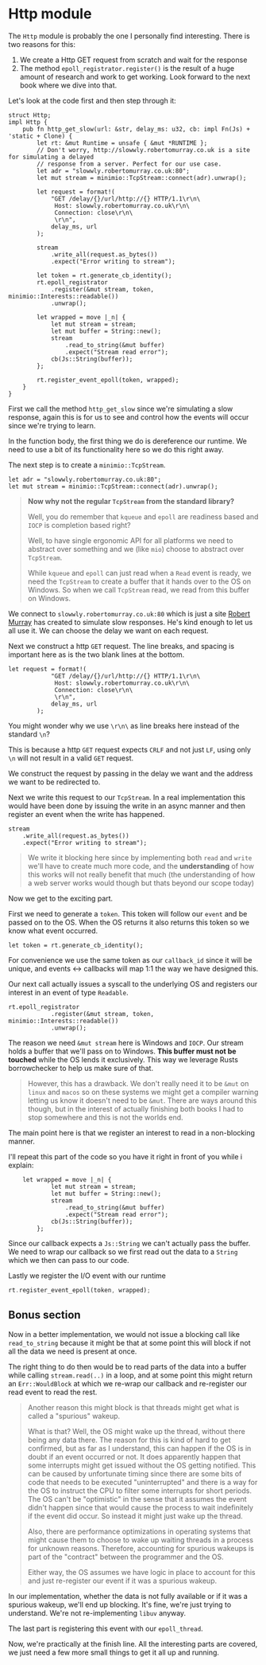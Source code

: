 # Http module

The `Http` module is probably the one I personally find interesting. There is
two reasons for this:

1. We create a Http GET request from scratch and wait for the response
2. The method `epoll_registrator.register()` is the result of a huge amount of research and work to get working. Look forward to the next book where we dive into that.

Let's look at the code first and then step through it:

```rust, no_run
struct Http;
impl Http {
    pub fn http_get_slow(url: &str, delay_ms: u32, cb: impl Fn(Js) + 'static + Clone) {
        let rt: &mut Runtime = unsafe { &mut *RUNTIME };
        // Don't worry, http://slowwly.robertomurray.co.uk is a site for simulating a delayed
        // response from a server. Perfect for our use case.
        let adr = "slowwly.robertomurray.co.uk:80";
        let mut stream = minimio::TcpStream::connect(adr).unwrap();

        let request = format!(
            "GET /delay/{}/url/http://{} HTTP/1.1\r\n\
             Host: slowwly.robertomurray.co.uk\r\n\
             Connection: close\r\n\
             \r\n",
            delay_ms, url
        );

        stream
            .write_all(request.as_bytes())
            .expect("Error writing to stream");

        let token = rt.generate_cb_identity();
        rt.epoll_registrator
            .register(&mut stream, token, minimio::Interests::readable())
            .unwrap();

        let wrapped = move |_n| {
            let mut stream = stream;
            let mut buffer = String::new();
            stream
                .read_to_string(&mut buffer)
                .expect("Stream read error");
            cb(Js::String(buffer));
        };

        rt.register_event_epoll(token, wrapped);
    }
}
```

First we call the method `http_get_slow` since we're simulating a slow response, again
this is for us to see and control how the events will occur since we're trying to learn.

In the function body, the first thing we do is dereference our runtime. We need to use a bit of its functionality here so we do this right away.

The next step is to create a `minimio::TcpStream`.

```rust, no_run
let adr = "slowwly.robertomurray.co.uk:80";
let mut stream = minimio::TcpStream::connect(adr).unwrap();
```

> **Now why not the regular `TcpStream` from the standard library?**
>
> Well, you do remember that `kqueue` and `epoll` are readiness based and `IOCP` is
> completion based right?
>
> Well, to have single ergonomic API for all platforms
> we need to abstract over something and we (like `mio`) choose to abstract over `TcpStream`.
>
> While `kqueue` and `epoll` can just read when a `Read` event is ready, we need the `TcpStream` to create a buffer that it hands over to the OS on Windows. So when we call `TcpStream` read, we read from this buffer on Windows.

We connect to `slowwly.robertomurray.co.uk:80` which is just a site [Robert Murray](https://github.com/rob-murray) has created
to simulate slow responses. He's kind enough to let us all use it. We can choose the delay we want on
each request.

Next we construct a http `GET` request. The line breaks, and spacing is important here
as is the two blank lines at the bottom.
```rust, no_run
let request = format!(
            "GET /delay/{}/url/http://{} HTTP/1.1\r\n\
             Host: slowwly.robertomurray.co.uk\r\n\
             Connection: close\r\n\
             \r\n",
            delay_ms, url
        );
```

You might wonder why we use `\r\n\` as line breaks here instead of the standard `\n`?

This is because a http `GET` request expects `CRLF` and not just `LF`, using only `\n` will
not result in a valid `GET` request.

We construct the request by passing in the delay we want and the address we
want to be redirected to.

Next we write this request to our `TcpStream`. In a real implementation this would
have been done by issuing the write in an async manner and then register an event
when the write has happened.

```rust, no_run
stream
    .write_all(request.as_bytes())
    .expect("Error writing to stream");
```

> We write it blocking here since by implementing both `read` and `write` we'll have
> to create much more code, and the **understanding** of how this works will not really
> benefit that much (the understanding of how a web server works would though but thats
> beyond our scope today)

Now we get to the exciting part.

First we need to generate a `token`. This token will follow our `event` and be passed
on to the OS. When the OS returns it also returns this token so we know what event
occurred.

```rust, no_run
let token = rt.generate_cb_identity();
```

For convenience we use the same token as our `callback_id` since it will be unique, and
events <-> callbacks will map 1:1 the way we have designed this.

Our next call actually issues a syscall to the underlying OS and registers our
interest in an event of type `Readable`.

```rust, no_run
rt.epoll_registrator
            .register(&mut stream, token, minimio::Interests::readable())
            .unwrap();
```

The reason we need `&mut stream` here is Windows and `IOCP`. Our stream holds a
buffer that we'll pass on to Windows. **This buffer must not be touched** while
the OS lends it exclusively. This way we leverage Rusts borrowchecker to help us
make sure of that.

> However, this has a drawback. We don't really need it to be `&mut` on `linux` and `macos`
> so on these systems we might get a compiler warning letting us know it doesn't need
> to be `&mut`. There are ways around this though, but in the interest of actually finishing
> both books I had to stop somewhere and this is not the worlds end.

The main point here is that we register an interest to read in a non-blocking manner.

I'll repeat this part of the code so you have it right in front of you while i
explain:

```rust, no_run
    let wrapped = move |_n| {
            let mut stream = stream;
            let mut buffer = String::new();
            stream
                .read_to_string(&mut buffer)
                .expect("Stream read error");
            cb(Js::String(buffer));
        };
```

Since our callback expects a `Js::String` we can't actually pass the buffer. We need
to wrap our callback so we first read out the data to a `String` which we then
can pass to our code.

Lastly we register the I/O event with our runtime

```rust
rt.register_event_epoll(token, wrapped);
```

## Bonus section

Now in a better implementation, we would not issue a blocking call like `read_to_string`
because it might be that at some point this will block if not all the data we need
is present at once.

The right thing to do then would be to read parts of the
data into a buffer while calling `stream.read(..)` in a loop, and at some point
this might return an `Err::WouldBlock` at which we re-wrap our callback and re-register
our read event to read the rest.


> Another reason this might block is that threads might get what is called a "spurious" wakeup.
>
> What is that? Well, the OS might wake up the thread, without there being any data there. The
> reason for this is kind of hard to get confirmed, but as far as I understand, this can happen if
> the OS is in doubt if an event occurred or not. It does apparently happen that some interrupts
> might get issued without the OS getting notified. This can be caused by unfortunate timing since
> there are some bits of code that needs to be executed "uninterrupted" and there is a way for the
> OS to instruct the CPU to filter some interrupts for short periods. The OS can't be "optimistic" in the
> sense that it assumes the event didn't happen since that would cause the process to wait indefinitely
> if the event did occur. So instead it might just wake up the thread.
>
> Also, there are performance optimizations
> in operating systems that might cause them to choose to wake up waiting threads in a process for unknown
> reasons. Therefore, accounting for spurious wakeups is part of the "contract" between the programmer
> and the OS.
>
> Either way, the OS assumes we have logic in place to account for this and just re-register our event
> if it was a spurious wakeup.

In our implementation, whether the data is not fully available or if it was a spurious wakeup, we'll end
up blocking. It's fine, we're just trying to understand. We're not re-implementing `libuv` anyway.

The last part is registering this event with our `epoll_thread`.

Now, we're practically at the finish line. All the interesting parts are covered, we just
need a few more small things to get it all up and running.
